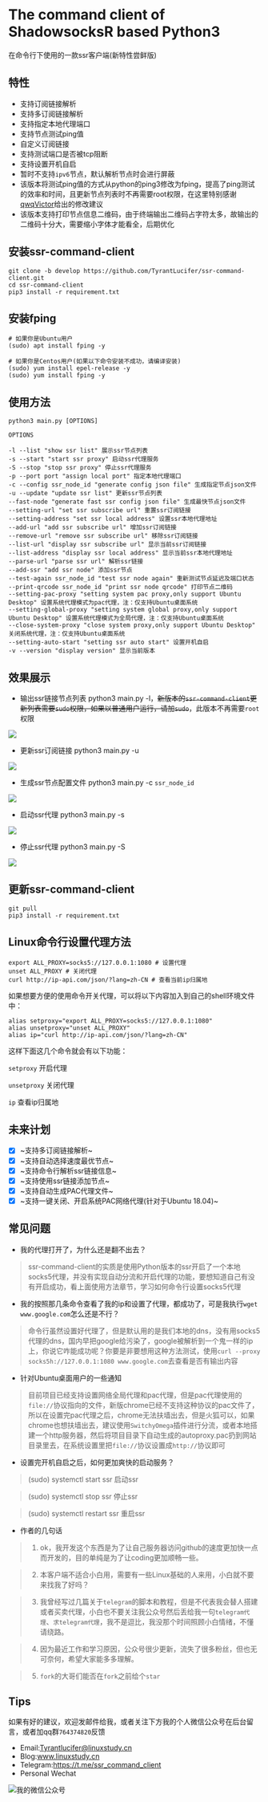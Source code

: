 # The command client of ShadowsocksR based Python3

在命令行下使用的一款ssr客户端(新特性尝鲜版)

## 特性

- 支持订阅链接解析
- 支持多订阅链接解析
- 支持指定本地代理端口
- 支持节点测试ping值
- 自定义订阅链接
- 支持测试端口是否被tcp阻断
- 支持设置开机自启
- 暂时不支持`ipv6`节点，默认解析节点时会进行屏蔽
- 该版本将测试ping值的方式从python的ping3修改为fping，提高了ping测试的效率和时间，且更新节点列表时不再需要root权限，在这里特别感谢[qwqVictor](https://github.com/qwqVictor)给出的修改建议
- 该版本支持打印节点信息二维码，由于终端输出二维码占字符太多，故输出的二维码十分大，需要缩小字体才能看全，后期优化

## 安装ssr-command-client

```shell
git clone -b develop https://github.com/TyrantLucifer/ssr-command-client.git
cd ssr-command-client
pip3 install -r requirement.txt
```

## 安装fping

```shell
# 如果你是Ubuntu用户
(sudo) apt install fping -y

# 如果你是Centos用户(如果以下命令安装不成功，请编译安装)
(sudo) yum install epel-release -y
(sudo) yum install fping -y
```

## 使用方法

```
python3 main.py [OPTIONS]

OPTIONS

-l --list "show ssr list" 展示ssr节点列表
-s --start "start ssr proxy" 启动ssr代理服务
-S --stop "stop ssr proxy" 停止ssr代理服务
-p --port port "assign local port" 指定本地代理端口
-c --config ssr_node_id "generate config json file" 生成指定节点json文件
-u --update "update ssr list" 更新ssr节点列表
--fast-node "generate fast ssr config json file" 生成最快节点json文件
--setting-url "set ssr subscribe url" 重置ssr订阅链接
--setting-address "set ssr local address" 设置ssr本地代理地址
--add-url "add ssr subscribe url" 增加ssr订阅链接
--remove-url "remove ssr subscribe url" 移除ssr订阅链接
--list-url "display ssr subscribe url" 显示当前ssr订阅链接
--list-address "display ssr local address" 显示当前ssr本地代理地址
--parse-url "parse ssr url" 解析ssr链接
--add-ssr "add ssr node" 添加ssr节点
--test-again ssr_node_id "test ssr node again" 重新测试节点延迟及端口状态
--print-qrcode ssr_node_id "print ssr node qrcode" 打印节点二维码
--setting-pac-proxy "setting system pac proxy,only support Ubuntu Desktop" 设置系统代理模式为pac代理，注：仅支持Ubuntu桌面系统
--setting-global-proxy "setting system global proxy,only support Ubuntu Desktop" 设置系统代理模式为全局代理，注：仅支持Ubuntu桌面系统
--close-system-proxy "close system proxy,only support Ubuntu Desktop" 关闭系统代理，注：仅支持Ubuntu桌面系统
--setting-auto-start "setting ssr auto start" 设置开机自启
-v --version "display version" 显示当前版本
```

## 效果展示

- 输出ssr链接节点列表 python3 main.py -l，~~新版本的`ssr-command-client`更新列表需要`sudo`权限，如果以普通用户运行，请加`sudo`~~，此版本不再需要`root`权限

![](https://cdn.jsdelivr.net/gh/TyrantLucifer/MyImageRepository/img/20200315024222.png)

- 更新ssr订阅链接 python3 main.py -u

![](https://cdn.jsdelivr.net/gh/TyrantLucifer/MyImageRepository/img/20200315024425.png)

- 生成ssr节点配置文件 python3 main.py -c `ssr_node_id`

![](https://cdn.jsdelivr.net/gh/TyrantLucifer/MyImageRepository/img/20200315023538.png)


- 启动ssr代理 python3 main.py -s

![](https://cdn.jsdelivr.net/gh/TyrantLucifer/MyImageRepository/img/20200315023617.png)

- 停止ssr代理 python3 main.py -S

![](https://cdn.jsdelivr.net/gh/TyrantLucifer/MyImageRepository/img/20200315023654.png)

## 更新ssr-command-client

``` shell
git pull
pip3 install -r requirement.txt
```


## Linux命令行设置代理方法

``` shell
export ALL_PROXY=socks5://127.0.0.1:1080 # 设置代理
unset ALL_PROXY # 关闭代理
curl http://ip-api.com/json/?lang=zh-CN # 查看当前ip归属地
```
如果想要方便的使用命令开关代理，可以将以下内容加入到自己的shell环境文件中：
``` shell
alias setproxy="export ALL_PROXY=socks5://127.0.0.1:1080"
alias unsetproxy="unset ALL_PROXY"
alias ip="curl http://ip-api.com/json/?lang=zh-CN"
```
这样下面这几个命令就会有以下功能：

`setproxy` 开启代理

`unsetproxy` 关闭代理

`ip` 查看ip归属地

## 未来计划

- [x] ~支持多订阅链接解析~
- [x] ~支持自动选择速度最优节点~
- [x] ~支持命令行解析ssr链接信息~
- [x] ~支持使用ssr链接添加节点~
- [x] ~支持自动生成PAC代理文件~
- [x] ~支持一键关闭、开启系统PAC网络代理(针对于Ubuntu 18.04)~

## 常见问题

- 我的代理打开了，为什么还是翻不出去？

> ssr-command-client的实质是使用Python版本的ssr开启了一个本地socks5代理，并没有实现自动分流和开启代理的功能，要想知道自己有没有开启成功，看上面使用方法章节，学习如何命令行设置socks5代理

- 我的按照那几条命令查看了我的ip和设置了代理，都成功了，可是我执行`wget www.google.com`怎么还是不行？

> 命令行虽然设置好代理了，但是默认用的是我们本地的dns，没有用socks5代理的dns，国内早把google给污染了，google被解析到一个鬼一样的ip上，你说它咋能成功呢？你要是非要想用这种方法测试，使用`curl --proxy socks5h://127.0.0.1:1080 www.google.com`去查看是否有输出内容

- 针对Ubuntu桌面用户的一些通知

> 目前项目已经支持设置网络全局代理和pac代理，但是pac代理使用的`file://`协议指向的文件，新版chrome已经不支持这种协议的pac文件了，所以在设置完pac代理之后，chrome无法扶墙出去，但是火狐可以，如果chrome也想扶墙出去，建议使用`SwitchyOmega`插件进行分流，或者本地搭建一个http服务器，然后将项目目录下自动生成的autoproxy.pac扔到网站目录里去，在系统设置里把`file://`协议设置成`http://`协议即可

- 设置完开机自启之后，如何更加爽快的启动服务？

> (sudo) systemctl start ssr 启动ssr

> (sudo) systemctl stop ssr 停止ssr

> (sudo) systemctl restart ssr 重启ssr

- 作者的几句话

> 1. ok，我开发这个东西是为了让自己服务器访问github的速度更加快一点而开发的，目的单纯是为了让coding更加顺畅一些。

> 2. 本客户端不适合小白用，需要有一些Linux基础的人来用，小白就不要来找我了好吗？

> 3. 我曾经写过几篇关于`telegram`的脚本和教程，但是不代表我会替人搭建或者买卖代理，小白也不要关注我公众号然后丢给我一句`telegram代理`、`求telegram代理`，我不是逗比，我没那个时间照顾小白情绪，不懂请绕路。

> 4. 因为最近工作和学习原因，公众号很少更新，流失了很多粉丝，但也无可奈何，希望大家能多多理解。

> 5. `fork`的大哥们能否在`fork`之前给个`star` 

## Tips

如果有好的建议，欢迎发邮件给我，或者关注下方我的个人微信公众号在后台留言，或者加qq群`764374820`反馈

- Email:Tyrantlucifer@linuxstudy.cn
- Blog:www.linuxstudy.cn
- Telegram:https://t.me/ssr_command_client
- Personal Wechat

![我的微信公众号](https://cdn.jsdelivr.net/gh/TyrantLucifer/MyImageRepository/img/wechat.jpg)

